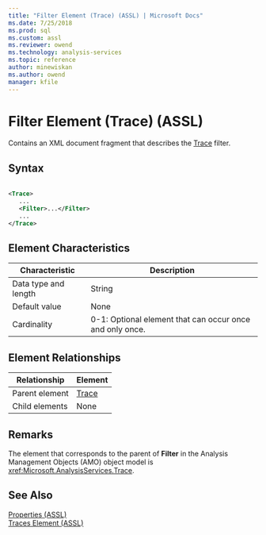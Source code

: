 ```yaml
---
title: "Filter Element (Trace) (ASSL) | Microsoft Docs"
ms.date: 7/25/2018
ms.prod: sql
ms.custom: assl
ms.reviewer: owend
ms.technology: analysis-services
ms.topic: reference
author: minewiskan
ms.author: owend
manager: kfile
---
```

# Filter Element (Trace) (ASSL)

  Contains an XML document fragment that describes the [Trace](../objects/trace-element-assl.md) filter.  
  
## Syntax  
  
```xml  
  
<Trace>  
   ...  
   <Filter>...</Filter>  
   ...  
</Trace>  
```  
  
## Element Characteristics  
  
|Characteristic|Description|  
|--------------------|-----------------|  
|Data type and length|String|  
|Default value|None|  
|Cardinality|0-1: Optional element that can occur once and only once.|  
  
## Element Relationships  
  
|Relationship|Element|  
|------------------|-------------|  
|Parent element|[Trace](../objects/trace-element-assl.md)|  
|Child elements|None|  
  
## Remarks  
 The element that corresponds to the parent of **Filter** in the Analysis Management Objects (AMO) object model is <xref:Microsoft.AnalysisServices.Trace>.  
  
## See Also  
 [Properties &#40;ASSL&#41;](properties-assl.md)   
 [Traces Element &#40;ASSL&#41;](collections/traces-element-assl.md)  
  
  

